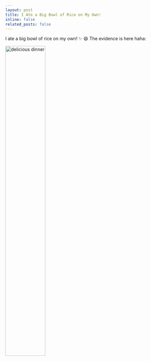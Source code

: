 ```yaml
---
layout: post
title: I Ate a Big Bowl of Rice on My Own!
inline: false
related_posts: false
---
```


I ate a big bowl of rice on my own! :sparkles: :smile: 
The evidence is here haha:

<img src="../../assets/img/dinner_egg_tomatoes.jpg" alt="delicious dinner" width="50%">

